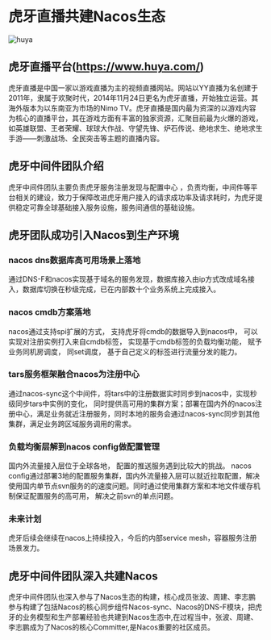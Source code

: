 # 虎牙直播共建Nacos生态
![huya](https://img.alicdn.com/tfs/TB1i4ugBjDpK1RjSZFrXXa78VXa-1522-584.png)
## 虎牙直播平台(https://www.huya.com/)
虎牙直播是中国一家以游戏直播为主的视频直播网站。网站以YY直播为名创建于2011年，隶属于欢聚时代，2014年11月24日更名为虎牙直播，开始独立运营。其海外版本为以东南亚为市场的Nimo TV。虎牙直播是国内最为资深的以游戏内容为核心的直播平台，其在游戏方面有丰富的独家资源，汇聚目前最为火爆的游戏，如英雄联盟、王者荣耀、球球大作战、守望先锋、炉石传说、绝地求生、绝地求生手游——刺激战场、全民突击等主题的直播内容。
## 虎牙中间件团队介绍
虎牙中间件团队主要负责虎牙服务注册发现与配置中心 ，负责均衡，中间件等平台相关的建设，致力于保障改进虎牙用户接入的请求成功率及请求耗时，为虎牙提供稳定可靠全球基础接入服务设施，服务间通信的基础设施。
## 虎牙团队成功引入Nacos到生产环境
### nacos dns数据库高可用场景上落地
通过DNS-F和nacos实现基于域名的服务发现，数据库接入由ip方式改成域名接入，数据库切换在秒级完成，已在内部数十个业务系统上完成接入。

### nacos cmdb方案落地
nacos通过支持spi扩展的方式， 支持虎牙将cmdb的数据导入到nacos中，  可以实现对注册实例打入来自cmdb标签，  实现基于cmdb标签的负载均衡功能，  赋予业务同机房调度， 同set调度，  基于自己定义的标签进行流量分发的能力。

### tars服务框架融合nacos为注册中心
通过nacos-sync这个中间件，将tars中的注册数据实时同步到nacos中，实现秒级同步tars中实例的变化， 同时提供高可用的集群方案；部署在国内外的nacos注册中心，满足业务就近注册服务，同时本地的服务会通过nacos-sync同步到其他集群，满足业务跨区域服务调用的需求。  

### 负载均衡层解到nacos config做配置管理
国内外流量接入层位于全球各地， 配置的推送服务遇到比较大的挑战。 nacos config通过部署3地的配置服务集群，国内外流量接入层可以就近拉取配置，解决使用国内单节点svn服务的的速度问题。同时通过使用集群方案和本地文件缓存机制保证配置服务的高可用， 解决之前svn的单点问题。

### 未来计划
虎牙后续会继续在nacos上持续投入，今后的内部service mesh，容器服务注册场景发力。

## 虎牙中间件团队深入共建Nacos
虎牙中间件团队也深入参与了Nacos生态的构建，核心成员张波、周建、李志鹏参与构建了包括Nacos的核心同步组件Nacos-sync、Nacos的DNS-F模块，把虎牙的业务模型和生产部署经验也共建到Nacos生态中,在过程当中，张波、周建、李志鹏成为了Nacos的核心Committer,是Nacos重要的社区成员。